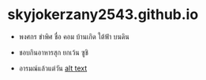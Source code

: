 # skyjokerzany2543.github.io
* พงศกร ขำพิศ ชื่อ คอม บ้านเกิด ใต้ฟ้า บนดิน

* ชอบกินอาหารสุก ยกเว้น ซูชิ

* อารมณ์แล้วแต่วัน
[alt text](https://sites.google.com/site/tippawanmeepung/_/rsrc/1477725016671/prawati-swn-taw/14876687_10208895447760955_2433119769008389523_o.jpg?height=320&width=318)